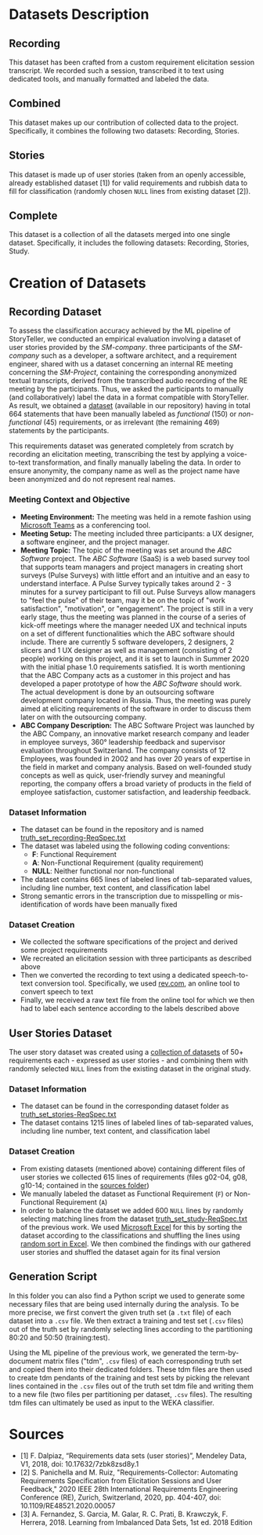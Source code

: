 # Datasets Description

## Recording
This dataset has been crafted from a custom requirement elicitation session transcript.
We recorded such a session, transcribed it to text using dedicated tools, and manually formatted and labeled the data.

## Combined
This dataset makes up our contribution of collected data to the project.
Specifically, it combines the following two datasets: Recording, Stories.

## Stories
This dataset is made up of user stories (taken from an openly accessible, already established dataset [1]) for valid requirements and rubbish data to fill for classification (randomly chosen `NULL` lines from existing dataset [2]).

## Complete
This dataset is a collection of all the datasets merged into one single dataset.
Specifically, it includes the following datasets: Recording, Stories, Study.

# Creation of Datasets

## Recording Dataset

To assess the classification accuracy achieved by the ML pipeline of StoryTeller, we conducted an empirical evaluation involving a dataset of user stories provided by the *SM-company*. three participants of the *SM-company* such as a developer, a software architect, and a requirement engineer,  shared with us a dataset concerning an internal RE meeting concerning the *SM-Project*, containing the corresponding anonymized textual transcripts, derived from the transcribed audio recording of the RE meeting by the participants. Thus, we asked the participants to manually (and collaboratively) label the data in a format compatible with StoryTeller. As result, we obtained a [dataset](datasets)  (available in our repository) having in total 664 statements that have been manually labeled as *functional* (150) or *non-functional* (45) requirements, or as irrelevant (the remaining 469) statements by the participants.

This requirements dataset was generated completely from scratch by recording an elicitation meeting, transcribing the test by applying a voice-to-text transformation, and finally manually labeling the data. In order to ensure anonymity, the company name as well as the project name have been anonymized and do not represent real names. 

### Meeting Context and Objective
- **Meeting Environment:** The meeting was held in a remote fashion using [Microsoft Teams](https://www.microsoft.com/de-ch/microsoft-365/microsoft-teams/group-chat-software) as a conferencing tool.
- **Meeting Setup:** The meeting included three participants: a UX designer, a software engineer, and the project manager.
- **Meeting Topic:** The topic of the meeting was set around the _ABC Software_ project.
  The _ABC Software_ (SaaS) is a web based survey tool that supports team managers and project managers in creating short surveys (Pulse Surveys) with little effort and an intuitive and an easy to understand interface.
  A Pulse Survey typically takes around 2 - 3 minutes for a survey participant to fill out.
  Pulse Surveys allow managers to "feel the pulse" of their team, may it be on the topic of "work satisfaction", "motivation", or "engagement".
  The project is still in a very early stage, thus the meeting was planned in the course of a series of kick-off meetings where the manager needed UX and technical inputs on a set of different functionalities which the ABC software should include.
  There are currently 5 software developers, 2 designers, 2 slicers and 1 UX designer as well as management (consisting of 2 people) working on this project, and it is set to launch in Summer 2020 with the initial phase 1.0 requirements satisfied.
  It is worth mentioning that the ABC Company acts as a customer in this project and has developed a paper prototype of how the _ABC Software_ should work.
  The actual development is done by an outsourcing software development company located in Russia.
  Thus, the meeting was purely aimed at eliciting requirements of the software in order to discuss them later on with the outsourcing company.
- **ABC Company Description:** The ABC Software Project was launched by the ABC Company, an innovative market research company and leader in employee surveys, 360° leadership feedback and supervisor evaluation throughout Switzerland.
  The company consists of 12 Employees, was founded in 2002 and has over 20 years of expertise in the field in market and company analysis.
  Based on well-founded study concepts as well as quick, user-friendly survey and meaningful reporting, the company offers a broad variety of products in the field of employee satisfaction, customer satisfaction, and leadership feedback.

### Dataset Information
- The dataset can be found in the repository and is named [truth_set_recording-ReqSpec.txt](./recording/truth_set_recording-ReqSpec.txt)
- The dataset was labeled using the following coding conventions:
    - **F**: Functional Requirement
    - **A**: Non-Functional Requirement (quality requirement)
    - **NULL**: Neither functional nor non-functional
- The dataset contains 665 lines of labeled lines of tab-separated values, including line number, text content, and classification label
- Strong semantic errors in the transcription due to misspelling or mis-identification of words have been manually fixed

### Dataset Creation
- We collected the software specifications of the project and derived some project requirements
- We recreated an elicitation session with three participants as described above
- Then we converted the recording to text using a dedicated speech-to-text conversion tool.
  Specifically, we used [rev.com](https://www.rev.com/), an online tool to convert speech to text
- Finally, we received a raw text file from the online tool for which we then had to label each sentence according to the labels described above


## User Stories Dataset
The user story dataset was created using a [collection of datasets](https://data.mendeley.com/datasets/7zbk8zsd8y/1) of 50+ requirements each - expressed as user stories - and combining them with randomly selected `NULL` lines from the existing dataset in the original study.

### Dataset Information
- The dataset can be found in the corresponding dataset folder as [truth_set_stories-ReqSpec.txt](./stories/truth_set_stories-ReqSpec.txt)
- The dataset contains 1215 lines of labeled lines of tab-separated values, including line number, text content, and classification label

### Dataset Creation
- From existing datasets (mentioned above) containing different files of user stories we collected 615 lines of requirements (files g02-04, g08, g10-14; contained in the [sources folder](./_sources/datasets))
- We manually labeled the dataset as Functional Requirement (`F`) or Non-Functional Requirement (`A`)
- In order to balance the dataset we added 600 `NULL` lines by randomly selecting matching lines from the dataset [truth_set_study-ReqSpec.txt](./study/truth_set_study-ReqSpec.txt) of the previous work.
  We used [Microsoft Excel](https://www.microsoft.com/en-ww/microsoft-365/excel) for this by sorting the dataset according to the classifications and shuffling the lines using [random sort in Excel](https://www.ablebits.com/office-addins-blog/2018/01/24/excel-randomize-list-random-sort/).
  We then combined the findings with our gathered user stories and shuffled the dataset again for its final version


## Generation Script
In this folder you can also find a Python script we used to generate some necessary files that are being used internally during the analysis.
To be more precise, we first convert the given truth set (a `.txt` file) of each dataset into a `.csv` file.
We then extract a training and test set (`.csv` files) out of the truth set by randomly selecting lines according to the partitioning 80:20 and 50:50 (training:test).

Using the ML pipeline of the previous work, we generated the term-by-document matrix files ("tdm", `.csv` files) of each corresponding truth set and copied them into their dedicated folders.
These tdm files are then used to create tdm pendants of the training and test sets by picking the relevant lines contained in the `.csv` files out of the truth set tdm file and writing them to a new file (two files per partitioning per dataset, `.csv` files).
The resulting tdm files can ultimately be used as input to the WEKA classifier.

# Sources
- [1] F. Dalpiaz, “Requirements data sets (user stories)”, Mendeley Data, V1, 2018, doi: 10.17632/7zbk8zsd8y.1
- [2] S. Panichella and M. Ruiz, "Requirements-Collector: Automating Requirements Specification from Elicitation Sessions and User Feedback," 2020 IEEE 28th International Requirements Engineering Conference (RE), Zurich, Switzerland, 2020, pp. 404-407, doi: 10.1109/RE48521.2020.00057
- [3] A. Fernandez, S. Garcia, M. Galar, R. C. Prati, B. Krawczyk, F. Herrera, 2018. Learning from Imbalanced Data Sets, 1st ed. 2018 Edition
